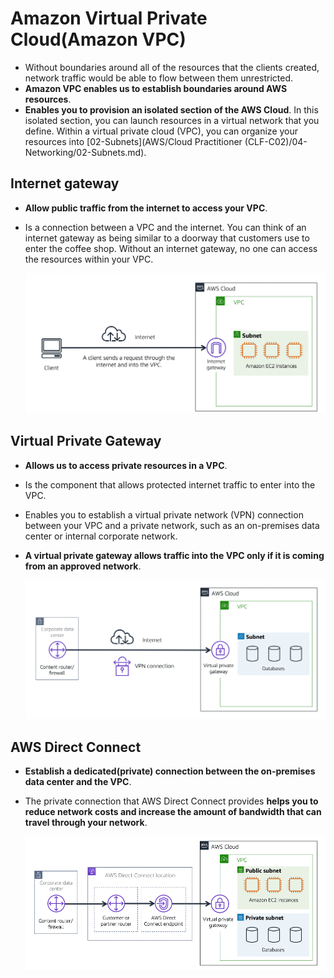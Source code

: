 # Amazon Virtual Private Cloud(Amazon VPC)
- Without boundaries around all of the resources that the clients created, network traffic would be able to flow between them unrestricted.
- **Amazon VPC enables us to establish boundaries around AWS resources**.
- **Enables you to provision an isolated section of the AWS Cloud**. In this isolated section, you can launch resources in a virtual network that you define. Within a virtual private cloud (VPC), you can organize your resources into [02-Subnets](AWS/Cloud Practitioner (CLF-C02)/04-Networking/02-Subnets.md). 

## Internet gateway
- **Allow public traffic from the internet to access your VPC**.
- Is a connection between a VPC and the internet. You can think of an internet gateway as being similar to a doorway that customers use to enter the coffee shop. Without an internet gateway, no one can access the resources within your VPC.

	![internet_gateway](../img/internet_gateway.png)

## Virtual Private Gateway
- **Allows us to access private resources in a VPC**.
- Is the component that allows protected internet traffic to enter into the VPC.
- Enables you to establish a virtual private network (VPN) connection between your VPC and a private network, such as an on-premises data center or internal corporate network. 
- **A virtual private gateway allows traffic into the VPC only if it is coming from an approved network**.

	![virtual_private_gateway](../img/virtual_private_gateway.png)

## AWS Direct Connect
- **Establish a dedicated(private) connection between the on-premises data center and the VPC**.
- The private connection that AWS Direct Connect provides **helps you to reduce network costs and increase the amount of bandwidth that can travel through your network**.

	![aws_direct_connect](../img/aws_direct_connect.png)